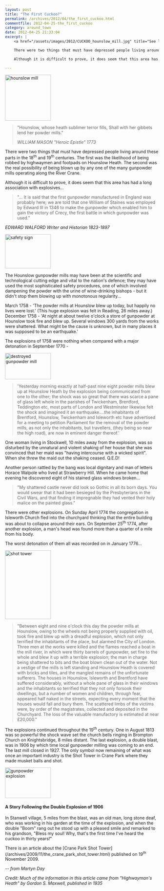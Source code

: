 ```yaml
---
layout: post
title: "The First Cuckoo?"
permalink: /archives/2012/04/the_first_cuckoo.html
commentfile: 2012-04-25-the_first_cuckoo
category: around_town
date: 2012-04-25 21:33:04
excerpt: |
    <a href="/assets/images/2012/CUCKOO_hounslow_mill.jpg" title="See larger version of - hounslow mill"><img src="/assets/images/2012/CUCKOO_hounslow_mill_thumb.jpg" width="150" height="150" alt="hounslow mill" class="right" /></a>

    There were two things that must have depressed people living around these parts in the 18<sup>th</sup> and 19<sup>th</sup> centuries. The first was the likelihood of being robbed by highwaymen and footpads on Hounslow Heath. The second was the real possibility of being blown up by any one of the many gunpowder mills operating along the River Crane.

    Although it is difficult to prove, it does seem that this area has had a long association with explosives...

---
```


<a href="/assets/images/2012/CUCKOO_hounslow_mill.jpg" title="See larger version of - hounslow mill"><img src="/assets/images/2012/CUCKOO_hounslow_mill_thumb.jpg" width="150" height="150" alt="hounslow mill" class="right" /></a>

> "Hounslow, whose heath sublimer terror fills,
>  Shall with her gibbets lend her powder mills."
>
> <cite>WILLIAM MASON "Heroic Epistle" 1773</cite>

There were two things that must have depressed people living around these parts in the 18<sup>th</sup> and 19<sup>th</sup> centuries. The first was the likelihood of being robbed by highwaymen and footpads on Hounslow Heath. The second was the real possibility of being blown up by any one of the many gunpowder mills operating along the River Crane.

Although it is difficult to prove, it does seem that this area has had a long association with explosives...

> "... It is said that the first gunpowder manufactured in England was probably here; we are told that one William of Staines was employed by Edward III in 1346 to make the gunpowder which enabled him to gain the victory of Crecy, the first battle in which gunpowder was used."

<cite>EDWARD WALFORD Writer and Historian 1823-1897</cite>

<a href="/assets/images/2012/CUCKOO_safety_sign.jpg" title="See larger version of - safety sign"><img src="/assets/images/2012/CUCKOO_safety_sign_thumb.jpg" width="150" height="112" alt="safety sign" class="photo right" /></a>

The Hounslow gunpowder mills may have been at the scientific and technological cutting edge and vital to the nation's defence; they may have used the most sophisticated safety procedures, one of which involved dampening the powder with the urine of wine-drinking bishops - but it didn't stop them blowing up with monotonous regularity...

March 1758 - 'The powder mills at Hounslow blew up today, but happily no lives were lost.' (This huge explosion was felt in Reading, 26 miles away.)
December 1758 - 'At night at about twelve o'clock a store of gunpowder at Hounslow took fire and blew up. Several windows 300 yards from the works were shattered. What might be the cause is unknown, but in many places it was supposed to be an earthquake.'

The explosions of 1758 were nothing when compared with a major detonation in September 1770 -

<a href="/assets/images/2012/CUCKOO_destroyed_gunpodwer_mill.jpg" title="See larger version of - destroyed gunpowder mill"><img src="/assets/images/2012/CUCKOO_destroyed_gunpodwer_mill_thumb.jpg" width="150" height="86" alt="destroyed gunpowder mill" class="photo right" /></a>

> 'Yesterday morning exactly at half-past nine eight powder mills blew up at Hounslow Heath by the explosion being communicated from one to the other; the shock was so great that there was scarce a pane of glass left whole in the parishes of Twickenham, Brentford, Teddington etc, most parts of London and Westminster likewise felt the shock and imagined it an earthquake....the inhabitants of Brentford, Hounslow, Twickenham and Isleworth etc have advertised for a meeting to petition Parliament for the removal of the powder mills, as not only the inhabitants, but travellers, (they being so near the high road), are now in eminent danger thereof.'

One woman living in Stockwell, 10 miles away from the explosion, was so disturbed by the unnatural and violent shaking of her house that she was convinced that her maid was "having intercourse with a wicked spirit". When she threw the maid out the shaking ceased. Q.E.D!

Another person rattled by the bang was local dignitary and man of letters Horace Walpole who lived at Strawberry Hill. When he came home that evening he discovered eight of his stained glass windows broken...

> "My shattered castle never did look so Gothic in all its born days. You would swear that it had been besieged by the Presbyterians in the Civil Wars, and that finding it impregnable they had vented their holy malice on the painted glass."

There were other explosions. On Sunday April 1774 the congregation in Isleworth Church fled into the churchyard thinking that the entire building was about to collapse around their ears. On September 25<sup>th</sup> 1774, after another explosion, a man's head was found more than a quarter of a mile from his body.

The worst detonation of them all was recorded on in January 1776...

<a href="/assets/images/2012/CUCKOO_shot_tower.png" title="See larger version of - shot tower"><img src="/assets/images/2012/CUCKOO_shot_tower_thumb.png" width="150" height="225" alt="shot tower" class="photo right" /></a>

> "Between eight and nine o'clock this day the powder mills at Hounslow, owing to the wheels not being properly supplied with oil, took fire and blew up with a dreadful explosion, which not only terrified the inhabitants of the place, but alarmed the City of London. Three men at the works were killed and the flames reached a boat in the mill river, in which were thirty barrels of gunpowder, set fire to the whole and blew it up with a terrible explosion; the man in charge being shattered to bits and the boat blown clean out of the water. Not a vestige of the mills is left standing and Hounslow Heath is covered with bricks and tiles, and the mangled remains of the unfortunate sufferers. The houses in Hounslow, Isleworth and Brentford have suffered considerably, without a whole pane of glass in their windows and the inhabitants so terrified that they not only forsook their dwellings, but a number of women and children, through fear, appeared half naked in the streets, expecting every moment that the houses would fall and bury them. The scattered limbs of the victims were, by order of the magistrates, collected and deposited in the Churchyard. The loss of the valuable manufactory is estimated at near £20,000."

The explosions continued throughout the 19<sup>th</sup> century. One in August 1813 was so powerful the shock wave set the church bells ringing in Brompton Church on Knightsbridge, 8 miles distant. The last explosion, a double blast, was in 1906 by which time local gunpowder milling was coming to an end. The last mill closed in 1927. The only symbol now remaining of what was once an important industry is the Shot Tower in Crane Park where they made musket balls and shot.

<div markdown="1" class="box">
<a href="/assets/images/2012/CUCKOO_gunpowder_explosion.jpg" title="See larger version of - gunpowder explosion"><img src="/assets/images/2012/CUCKOO_gunpowder_explosion_thumb.jpg" width="150" height="100" alt="gunpowder explosion" class="photo right" /></a>

#### A Story Following the Double Explosion of 1906

In Stanwell village, 5 miles from the blast, was an old man, long stone deaf, who was working in his garden at the time of the explosion, and when the double "Boom" rang out he stood up with a pleased smile and remarked to his grandson, "Bless my soul! Why, that's the first time I've heard the cuckoo in thirty years!"

</div>
There is an article about the [Crane Park Shot Tower](/archives/2009/11/the_crane_park_shot_tower.html) published on 19<sup>th</sup> November 2009.

<cite>-- from Martyn Day</cite>

*Credit: Much of the information in this article came from "Highwayman's Heath" by Gordon S. Maxwell, published in 1935*

